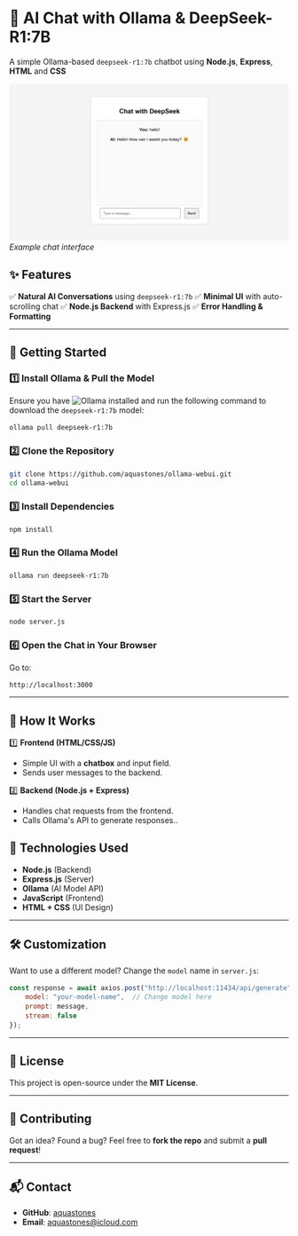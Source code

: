 # 📢 AI Chat with Ollama & DeepSeek-R1:7B

A simple Ollama-based `deepseek-r1:7b` chatbot using **Node.js**, **Express**, **HTML** and **CSS**

![Chat UI](preview.png)  
*Example chat interface*

## ✨ Features
✅ **Natural AI Conversations** using `deepseek-r1:7b`
✅ **Minimal UI** with auto-scrolling chat
✅ **Node.js Backend** with Express.js
✅ **Error Handling & Formatting**

---

## 🚀 Getting Started

### 1️⃣ **Install Ollama & Pull the Model**
Ensure you have ![Ollama](https://ollama.com/) installed and run the following command to download the `deepseek-r1:7b` model:
```sh
ollama pull deepseek-r1:7b
```

### 2️⃣ **Clone the Repository**
```sh
git clone https://github.com/aquastones/ollama-webui.git
cd ollama-webui
```

### 3️⃣ **Install Dependencies**
```sh
npm install
```

### 4️⃣ **Run the Ollama Model**
```sh
ollama run deepseek-r1:7b
```

### 5️⃣ **Start the Server**
```sh
node server.js
```

### 6️⃣ **Open the Chat in Your Browser**
Go to:
```
http://localhost:3000
```

---

## 📜 How It Works
1️⃣ **Frontend (HTML/CSS/JS)**
- Simple UI with a **chatbox** and input field.
- Sends user messages to the backend.

2️⃣ **Backend (Node.js + Express)**
- Handles chat requests from the frontend.
- Calls Ollama's API to generate responses..

## 🔧 Technologies Used
- **Node.js** (Backend)
- **Express.js** (Server)
- **Ollama** (AI Model API)
- **JavaScript** (Frontend)
- **HTML + CSS** (UI Design)

---

## 🛠️ Customization
Want to use a different model? Change the `model` name in `server.js`:
```js
const response = await axios.post("http://localhost:11434/api/generate", {
    model: "your-model-name",  // Change model here
    prompt: message,
    stream: false
});
```

---

## 📜 License
This project is open-source under the **MIT License**.

---

## 🌟 Contributing
Got an idea? Found a bug? Feel free to **fork the repo** and submit a **pull request**!

---

## 📬 Contact
- **GitHub**: [aquastones](https://github.com/aquastones)
- **Email**: aquastones@icloud.com

